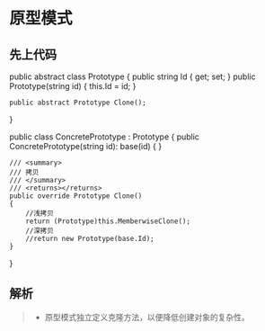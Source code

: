 # 原型模式 

## 先上代码 
public  abstract class Prototype
{
    public string Id { get; set; }
    public Prototype(string id)
    {
        this.Id = id;
    }
	
    public abstract Prototype Clone();
}

public class ConcretePrototype : Prototype
{
    public ConcretePrototype(string id): base(id)
    { }

    /// <summary>
    /// 拷贝
    /// </summary>
    /// <returns></returns>
    public override Prototype Clone()
    {
        //浅拷贝
        return (Prototype)this.MemberwiseClone(); 
		//深拷贝
		//return new Prototype(base.Id);
	}
}

## 解析
> * 原型模式独立定义克隆方法，以便降低创建对象的复杂性。




